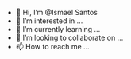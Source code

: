 - 👋 Hi, I’m @Ismael Santos
- 👀 I’m interested in ...
- 🌱 I’m currently learning ...
- 💞️ I’m looking to collaborate on ...
- 📫 How to reach me ...

<!---
Ismaelsantosz/Ismaelsantosz is a ✨ special ✨ repository because its `README.md` (this file) appears on your GitHub profile.
You can click the Preview link to take a look at your changes.
--->
